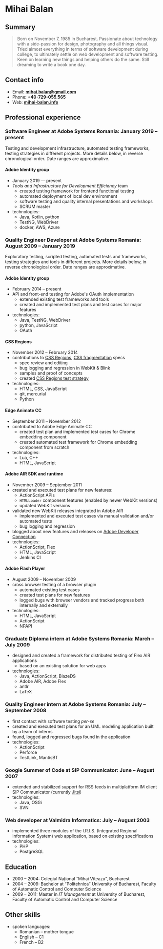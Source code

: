 # Mihai Balan

## Summary

> Born on November 7, 1985 in Bucharest.
> Passionate about technology with a side-passion for design, photography and all things visual.
> Tried almost everything in terms of software development during college, to ultimately settle on web development and software testing.
> Keen on learning new things and helping others do the same.
> Still dreaming to write a book one day.

## Contact info

* Email: **mihai.balan@gmail.com**
* Phone: **+40-729-055.565**
* Web: **[mihai-balan.info](https://mihai.balan.info)**

## Professional experience

### Software Engineer at Adobe Systems Romania: January 2019 &ndash; present

Testing and development infrastructure, automated testing frameworks, testing strategies in different projects.
More details below, in reverse chronological order.
Date ranges are approximative.

#### Adobe Identity group

* January 2019 &mdash; present
* _Tools and Infrastructure for Development Efficiency_ team
  - created testing framework for frontend functional testing
  - automated deployment of local dev environment
  - software testing and quality internal presentations and workshops
  - SCRUM master
* technologies:
  - Java, Kotlin, python
  - TestNG, WebDriver
  - docker, AWS, Azure

### Quality Engineer Developer at Adobe Systems Romania: August 2009 &ndash; January 2019

Exploratory testing, scripted testing, automated tests and frameworks, testing strategies and tools in different projects.
More details below, in reverse chronological order. Date ranges are approximative.

#### Adobe Identity group

* February 2014 &ndash; present
* API and front-end testing for Adobe's OAuth implementation
  - extended existing test frameworks and tools
  - created and implemented test plans and test cases for major features
* technologies:
  - Java, TestNG, WebDriver
  - python, JavaScript
  - OAuth

#### CSS Regions

* November 2012 &ndash; February 2014
* contributions to [CSS Regions][css-regions], [CSS fragmentation][css-break] specs
  - spec review and editing
  - bug logging and regression in WebKit &amp; Blink
  - samples and proof of concepts
  - created [CSS Regions test strategy][css-regions-test]
* technologies:
  - HTML, CSS, JavaScript
  - git, mercurial
  - Python

#### Edge Animate CC

* September 2011 &ndash; November 2012
* contributed to Adobe Edge Animate CC
  - created test plan and implemented test cases for Chrome embedding component
  - created automated test framework for Chrome embedding component from scratch
* technologies:
  - Lua, C++
  - HTML, JavaScript

#### Adobe AIR SDK and runtime

* November 2009 &ndash; September 2011
* created and executed test plans for new features:
  - ActionScript APIs
  - `HTMLLoader` component features (enabled by newer WebKit versions)
  - updated WebKit versions
* validated new WebKit releases integrated in Adobe AIR
  - implemented and executed test cases via manual validation and/or automated tests
  - bug logging and regression
* blogged about new features and releases on [Adobe Developer Connection][devnet]
* technologies:
  - ActionScript, Flex
  - HTML, JavaScript
  - Jenkins CI

#### Adobe Flash Player

* August 2009 &ndash; November 2009
* cross browser testing of a browser plugin
  - automated existing test cases 
  - created test plans for new features
  - logged bugs with browser vendors and tracked progress both internally and externally
* technologies:
  - HTML, JavaScript
  - ActionScript
  - NPAPI

### Graduate Diploma intern at Adobe Systems Romania: March &ndash; July 2009

* designed and created a framework for distributed testing of Flex AIR applications 
  - based on an existing solution for web apps
* technologies:
  - Java, ActionScript, BlazeDS
  - Adobe AIR, Adobe Flex
  - antlr
  - LaTeX

### Quality Engineer intern at Adobe Systems Romania: July &ndash; September 2008

* first contact with software testing _per-se_
* created and executed test plans for an UML modeling application built by a team of interns
* found, logged and regressed bugs found in the application
* technologies:
  - ActionScript
  - Perforce
  - TestLink, MantisBT

### Google Summer of Code at SIP Communicator: June &ndash; August 2007

* extended and stabilized support for RSS feeds in multiplatform IM client SIP Communicator (currently [Jitsi](https://jitsi.org/))
* technologies:
  - Java, OSGi
  - SVN

### Web developer at Valmidra Informatics: July &ndash; August 2003

* implemented three modules of the I.R.I.S. (Integrated Regional Information System) web application, based on existing specifications
* technologies:
  - PHP
  - PostgreSQL

## Education

* 2000 &ndash; 2004: Colegiul Național &ldquo;Mihai Viteazu&rdquo;, Bucharest
* 2004 &ndash; 2009: Bachelor at &ldquo;Politehnica&rdquo; University of Bucharest, Faculty of Automatic Control and Computer Science
* 2009 &ndash; 2011: Master in _IT Management_ at University of Bucharest, Faculty of Automatic Control and Computer Science

## Other skills

* spoken languages:
  - Romanian &ndash; mother tongue
  - English &ndash; C1
  - French &ndash; B2

[css-regions]: https://www.w3.org/TR/css-regions-1/
[css-break]: https://www.w3.org/TR/css-break-3/
[css-regions-test]: http://test.csswg.org/source/css-regions-1/test-plan/
[devnet]: http://www.adobe.com/devnet.html
